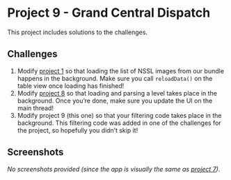 # Project 9 - Grand Central Dispatch

This project includes solutions to the challenges.

## Challenges

1. Modify [project 1](../01-Project-1-StormViewer) so that loading the list of NSSL images from our bundle happens in the background. Make sure you call `reloadData()` on the table view once loading has finished!
2. Modify [project 8](../10-Project-8-SwiftyWords) so that loading and parsing a level takes place in the background. Once you’re done, make sure you update the UI on the main thread!
3. Modify project 9 (this one) so that your filtering code takes place in the background. This filtering code was added in one of the challenges for the project, so hopefully you didn’t skip it!

## Screenshots

*No screenshots provided (since the app is visually the same as [project 7](09-Project-7-WhitehousePetitions)).*
